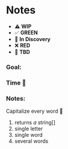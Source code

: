 # Notes

* ⚠️ **WIP**  
* ✅ **GREEN**  
* 🧠 **In Discovery**  
* ❌ **RED**  
* 📝 **TBD**  

### Goal: 
### Time 🍅
### Notes:

Capitalize every word 🤙

1. returns _a_ string[] 
2. single letter
3. single word
4. several words